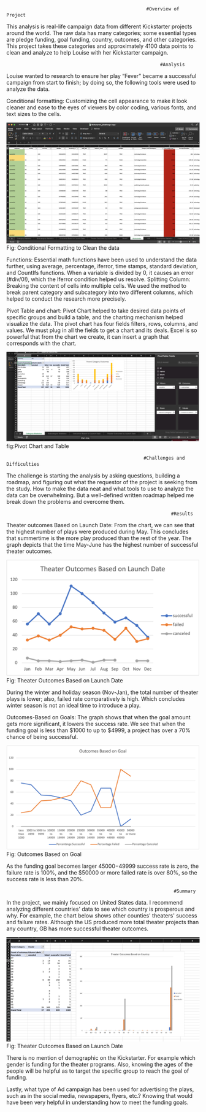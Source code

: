                                              
                                                       #Overview of Project
                                                         
This analysis is real-life campaign data from different Kickstarter projects around the world. The raw data has many categories; some essential types are pledge funding, goal funding, country, outcomes, and other categories. This project takes these categories and approximately 4100 data points to clean and analyze to help Louise with her Kickstarter campaign.

                                                            #Analysis
Louise wanted to research to ensure her play “Fever” became a successful campaign from start to finish; by doing so, the following tools were used to analyze the data.

Conditional formatting: Customizing the cell appearance to make it look cleaner and ease to the eyes of viewers by color coding, various fonts, and text sizes to the cells. 

![](https://github.com/smzd/Kickstarter_Analysis/blob/main/Resources/CleaningTheData.png)
Fig: Conditional Formatting to Clean the data

Functions: Essential math functions have been used to understand the data further, using average, percentage, iferror, time stamps, standard deviation, and CountIfs functions. When a variable is divided by 0, it causes an error (#div/0!), which the Iferror condition helped us resolve. 
Splitting Column: Breaking the content of cells into multiple cells. We used the method to break parent category and subcategory into two different columns, which helped to conduct the research more precisely.  

Pivot Table and chart: Pivot Chart helped to take desired data points of specific groups and build a table, and the charting mechanism helped visualize the data. The pivot chart has four fields filters, rows, columns, and values. We must plug in all the fields to get a chart and its deals. Excel is so powerful that from the chart we create, it can insert a graph that corresponds with the chart. 

![](https://github.com/smzd/Kickstarter_Analysis/blob/main/Resources/pivotChart.png)
fig:Pivot Chart and Table

                                                      #Challenges and Difficulties
The challenge is starting the analysis by asking questions, building a roadmap, and figuring out what the requestor of the project is seeking from the study. How to make the data neat and what tools to use to analyze the data can be overwhelming. But a well-defined written roadmap helped me break down the problems and overcome them. 
  
                                                                #Results
Theater outcomes Based on Launch Date: From the chart, we can see that the highest number of plays were produced during May. This concludes that summertime is the more play produced than the rest of the year. The graph depicts that the time May-June has the highest number of successful theater outcomes. 

![](https://github.com/smzd/Kickstarter_Analysis/blob/main/Resources/Theater_Outcomes_vs_Launch.png) 
Fig: Theater Outcomes Based on Launch Date

During the winter and holiday season (Nov-Jan), the total number of theater plays is lower; also, failed rate comparatively is high. Which concludes winter season is not an ideal time to introduce a play.

Outcomes-Based on Goals: The graph shows that when the goal amount gets more significant, it lowers the success rate. We see that when the funding goal is less than $1000 to up to $4999, a project has over a 70% chance of being successful. 
 
 ![](https://github.com/smzd/Kickstarter_Analysis/blob/main/Resources/Outcomes_vs_Goals.png)
Fig: Outcomes Based on Goal

As the funding goal becomes larger $45000-$49999 success rate is zero, the failure rate is 100%, and the $50000 or more failed rate is over 80%, so the success rate is less than 20%.

                                                                 #Summary
                                                                    
In the project, we mainly focused on United States data. I recommend analyzing different countries' data to see which country is prosperous and why. For example, the chart below shows other counties' theaters' success and failure rates. Although the US produced more total theater projects than any country, GB has more successful theater outcomes. 

![](https://github.com/smzd/Kickstarter_Analysis/blob/main/Resources/Theater%20Outcomes%20Based%20on%20Country.png)
Fig: Theater Outcomes Based on Launch Date

There is no mention of demographic on the Kickstarter. For example which gender is funding for the theater programs. Also, knowing the ages of the people will be helpful as to target the specific group to reach the goal of funding. 

Lastly, what type of Ad campaign has been used for advertising the plays, such as in the social media, newspapers, flyers, etc.? Knowing that would have been very helpful in understanding how to meet the funding goals.

